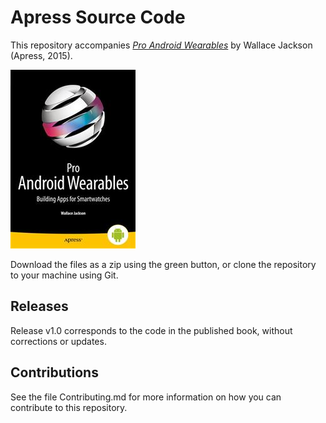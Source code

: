 # Apress Source Code

This repository accompanies [*Pro Android Wearables*](http://www.apress.com/9781430265504) by Wallace Jackson (Apress, 2015).

![Cover image](9781430265504.jpg)

Download the files as a zip using the green button, or clone the repository to your machine using Git.

## Releases

Release v1.0 corresponds to the code in the published book, without corrections or updates.

## Contributions

See the file Contributing.md for more information on how you can contribute to this repository.
